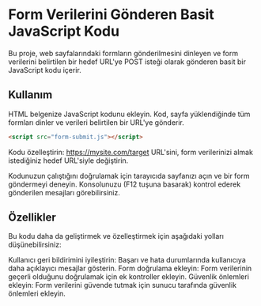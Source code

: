 # Form Verilerini Gönderen Basit JavaScript Kodu

Bu proje, web sayfalarındaki formların gönderilmesini dinleyen ve form verilerini belirtilen bir hedef URL'ye POST isteği olarak gönderen basit bir JavaScript kodu içerir.

## Kullanım

HTML belgenize JavaScript kodunu ekleyin. Kod, sayfa yüklendiğinde tüm formları dinler ve verileri belirtilen bir URL'ye gönderir.

```html
<script src="form-submit.js"></script>
```

Kodu özelleştirin: https://mysite.com/target URL'sini, form verilerinizi almak istediğiniz hedef URL'siyle değiştirin.

Kodunuzun çalıştığını doğrulamak için tarayıcıda sayfanızı açın ve bir form göndermeyi deneyin. Konsolunuzu (F12 tuşuna basarak) kontrol ederek gönderilen mesajları görebilirsiniz.

## Özellikler

Bu kodu daha da geliştirmek ve özelleştirmek için aşağıdaki yolları düşünebilirsiniz:

Kullanıcı geri bildirimini iyileştirin: Başarı ve hata durumlarında kullanıcıya daha açıklayıcı mesajlar gösterin.
Form doğrulama ekleyin: Form verilerinin geçerli olduğunu doğrulamak için ek kontroller ekleyin.
Güvenlik önlemleri ekleyin: Form verilerini güvende tutmak için sunucu tarafında güvenlik önlemleri ekleyin.
